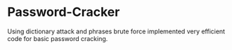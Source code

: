 # Password-Cracker #

Using dictionary attack and phrases brute force implemented very efficient code for basic password cracking. 
